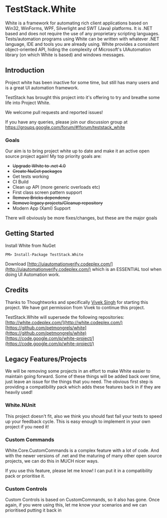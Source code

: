 # TestStack.White
White is a framework for automating rich client applications based on Win32, WinForms, WPF, Silverlight and SWT (Java) platforms. It is .NET based and does not require the use of any proprietary scripting languages. Tests/automation programs using White can be written with whatever .NET language, IDE and tools you are already using. White provides a consistent object-oriented API, hiding the complexity of Microsoft's UIAutomation library (on which White is based) and windows messages. 

## Introduction
Project white has been inactive for some time, but still has many users and is a great UI automation framework.

TestStack has brought this project into it's offering to try and breathe some life into Project White.

We welcome pull requests and reported issues!

If you have any queries, please join our discussion group at https://groups.google.com/forum/#!forum/teststack_white  

### Goals
Our aim is to bring project white up to date and make it an active open source project again! My top priority goals are:

 - ~~Upgrade White to .net 4.0~~
 - ~~Create NuGet packages~~
 - Get tests working
 - CI Build
 - Clean up API (more generic overloads etc)
 - First class screen pattern support
 - ~~Remove Bricks dependency~~
 - ~~Remove legacy projects/Cleanup repository~~
 - Modern App (Xaml) Support

There will obviously be more fixes/changes, but these are the major goals

## Getting Started
Install White from NuGet

    PM> Install-Package TestStack.White

Download [http://uiautomationverify.codeplex.com/](http://uiautomationverify.codeplex.com/) which is an ESSENTIAL tool when doing UI Automation work.

## Credits
Thanks to Thoughtworks and specifically [Vivek Singh](https://github.com/petmongrels) for starting this project. We have got permission from Vivek to continue this project.

TestStack.White will supersede the following repositories:  
[http://white.codeplex.com/](http://white.codeplex.com/)  
[https://github.com/petmongrels/white](https://github.com/petmongrels/white)  
[https://code.google.com/p/white-project/](https://code.google.com/p/white-project/)

## Legacy Features/Projects
We will be removing some projects in an effort to make White easier to maintain going forward. Some of these things will be added back over time, just leave an issue for the things that you need. The obvious first step is providing a compatibility pack which adds these features back in if they are heavily used!

### White.NUnit
This project doesn't fit, also we think you should fast fail your tests to speed up your feedback cycle. This is easy enough to implement in your own project if you need it!

### Custom Commands
White.Core.CustomCommands is a complex feature with a lot of code. And with the newer versions of .net and the maturing of many other open source projects, we can do this in MUCH nicer ways. 

If you use this feature, please let me know! I can put it in a compatibility pack or prioritise it.

### Custom Controls
Custom Controls is based on CustomCommands, so it also has gone. Once again, if you were using this, let me know your scenarios and we can prioritised putting it back in
